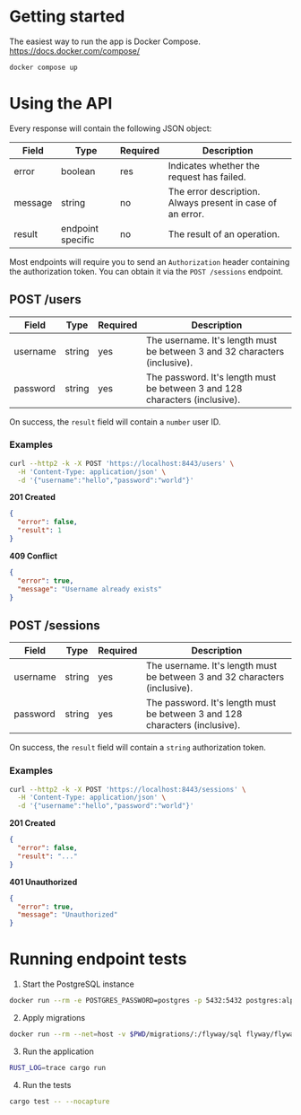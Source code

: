 # Getting started

The easiest way to run the app is Docker Compose.  
https://docs.docker.com/compose/

```bash
docker compose up
```

# Using the API

Every response will contain the following JSON object:

| Field   | Type              | Required | Description                                                |
|---------|-------------------|----------|------------------------------------------------------------|
| error   | boolean           | res      | Indicates whether the request has failed.                  |
| message | string            | no       | The error description. Always present in case of an error. |
| result  | endpoint specific | no       | The result of an operation.                                |

Most endpoints will require you to send an `Authorization` header containing the authorization token. You can obtain it via the `POST /sessions` endpoint.

## POST /users

| Field    | Type              | Required | Description                                                                 |
|----------|-------------------|----------|-----------------------------------------------------------------------------|
| username | string            | yes      | The username. It's length must be between 3 and 32 characters (inclusive).  |
| password | string            | yes     | The password. It's length must be between 3 and 128 characters (inclusive). |

On success, the `result` field will contain a `number` user ID.

### Examples

```bash
curl --http2 -k -X POST 'https://localhost:8443/users' \
  -H 'Content-Type: application/json' \
  -d '{"username":"hello","password":"world"}'
```

**201 Created**

```json
{
  "error": false,
  "result": 1
}
```

**409 Conflict**

```json
{
  "error": true,
  "message": "Username already exists"
}
```

## POST /sessions

| Field    | Type              | Required | Description                                                                 |
|----------|-------------------|----------|-----------------------------------------------------------------------------|
| username | string            | yes      | The username. It's length must be between 3 and 32 characters (inclusive).  |
| password | string            | yes     | The password. It's length must be between 3 and 128 characters (inclusive). |

On success, the `result` field will contain a `string` authorization token.

### Examples

```bash
curl --http2 -k -X POST 'https://localhost:8443/sessions' \
  -H 'Content-Type: application/json' \
  -d '{"username":"hello","password":"world"}'
```

**201 Created**

```json
{
  "error": false,
  "result": "..."
}
```

**401 Unauthorized**

```json
{
  "error": true,
  "message": "Unauthorized"
}
```

# Running endpoint tests

1. Start the PostgreSQL instance

```bash
docker run --rm -e POSTGRES_PASSWORD=postgres -p 5432:5432 postgres:alpine
```

2. Apply migrations

```bash
docker run --rm --net=host -v $PWD/migrations/:/flyway/sql flyway/flyway:latest-alpine -url=jdbc:postgresql://localhost/postgres -user=postgres -password=postgres migrate
```

3. Run the application

```bash
RUST_LOG=trace cargo run
```

4. Run the tests

```bash
cargo test -- --nocapture
```
